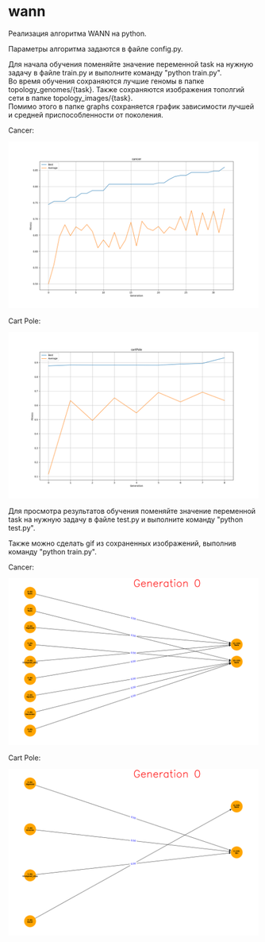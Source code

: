 # wann
Реализация алгоритма WANN на python.

Параметры алгоритма задаются в файле config.py.

Для начала обучения поменяйте значение переменной task на нужную задачу в файле train.py и выполните команду "python train.py".\
Во время обучения сохраняются лучшие геномы в папке topology_genomes/{task}. Также сохраняются изображения тополгий сети в папке topology_images/{task}.\
Помимо этого в папке graphs сохраняется график зависимости лучшей и средней приспособленности от поколения.

Cancer:

![](https://github.com/Ivan-bbb/wann/blob/main/graphs/Cancer.png) 

Cart Pole:

![](https://github.com/Ivan-bbb/wann/blob/main/graphs/cartPole.png)

Для просмотра результатов обучения поменяйте значение переменной task на нужную задачу в файле test.py и выполните команду "python test.py".

Также можно сделать gif из сохраненных изображений, выполнив команду "python train.py". 

Cancer:

![](https://github.com/Ivan-bbb/wann/blob/main/videos/Cancer.gif) 

Cart Pole:

![](https://github.com/Ivan-bbb/wann/blob/main/videos/cartPole.gif)
